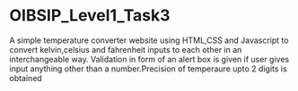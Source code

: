 # OIBSIP_Level1_Task3
A simple temperature converter website using HTML,CSS and Javascript to convert kelvin,celsius and fahrenheit inputs to each other in an interchangeable way. Validation in form of an alert box is given if user gives input anything other than a number.Precision of temperaure upto 2 digits is obtained
